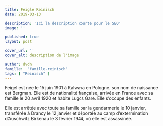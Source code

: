 ```yaml
---
title: Feigle Reinisch
date: 2019-03-13

description: 'Ici la description courte pour le SEO'
image: ''

published: true
layout: post

cover_url: ''
cover_alt: description de l'image

author: dvdn
famille:  "famille-reinisch"
tags: [ "Reinisch" ]
---
```


Feigel est née le 15 juin 1901 à Kalwaya en Pologne. son nom de naissance est Bergman. Elle est de nationalité française, arrivée en France avec sa famille le 20 avril 1920 et habite Lugos Gare. Elle s’occupe des enfants.

Elle est arrêtée avec toute sa famille par la gendarmerie le 10 janvier, transférée à Drancy le 12 janvier et déportée au camp d’extermination d’Auschwitz Birkenau le 3 février 1944, où elle est assassinée.